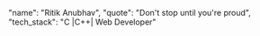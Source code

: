 "name": "Ritik Anubhav",
"quote": "Don't stop until you're proud",
"tech_stack": "C |C++| Web Developer"